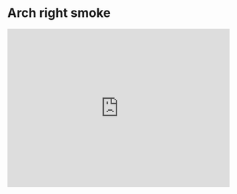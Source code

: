 # Arch right smoke
<div style='position:relative; padding-bottom:calc(62.50% + 44px)'><iframe src='https://gfycat.com/ifr/ShorttermSecondhandFly' frameborder='0' scrolling='no' width='100%' height='100%' style='position:absolute;top:0;left:0;' allowfullscreen></iframe></div>
